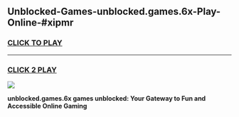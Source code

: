 
## Unblocked-Games-unblocked.games.6x-Play-Online-#xipmr
<h3>
<a href="https://premium.freeplayer.one?title=unblocked.games.6x&ref=27F">CLICK TO PLAY</a></h3>
<hr>

<h3>
<a href="https://premium.freeplayer.one?title=unblocked.games.6x&ref=27F">CLICK 2 PLAY</a>
  
</h3>

<a href="https://premium.freeplayer.one?title=unblocked.games.6x&ref=27F"><img src="https://clearcache.store/games.png"></a>


**unblocked.games.6x games unblocked: Your Gateway to Fun and Accessible Online Gaming**
